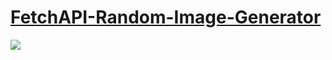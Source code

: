 # [FetchAPI-Random-Image-Generator](https://kgothatson.github.io/FetchAPI-Random-Image-Generator/)
![](frontview.png)
